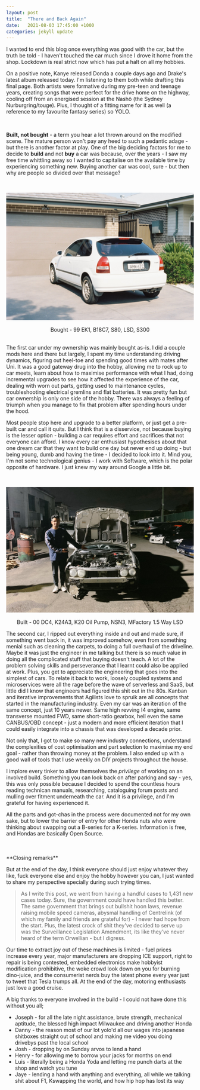```yaml
---
layout: post
title:  "There and Back Again"
date:   2021-08-03 17:45:00 +1000
categories: jekyll update
---
```


I wanted to end this blog once everything was good with the car, but the truth be told -  I haven't touched the car much since I drove it home from the shop. Lockdown is real strict now which has put a halt on all my hobbies.

On a positive note, Kanye released Donda a couple days ago and Drake's latest album released today. I'm listening to them both while drafting this final page. Both artists were formative during my pre-teen and teenage years, creating songs that were perfect for the drive home on the highway, cooling off from an energised session at the Nashö (the Sydney Nurburgring/touge). Plus, I thought of a fitting name for it as well (a reference to my favourite fantasy series) so YOLO.

<br>

**Built, not bought** - a term you hear a lot thrown around on the modified scene. The mature person won't pay any heed to such a pedantic adage - but there is another factor at play. One of the big deciding factors for me to decide to **build** and not **buy** a car was because, over the years - I saw my free time whittling away so I wanted to capitalise on the available time by experiencing something new. Buying another car was cool, sure - but then why are people so divided over that message?

<br>

![EK](/images/bought.jpg)<center>
Bought - 99 EK1, B18C7, S80, LSD, S300
</center> 
<br> 
The first car under my ownership was mainly bought as-is. I did a couple mods here and there but largely, I spent my time understanding driving dynamics, figuring out heel-toe and spending good times with mates after Uni. It was a good gateway drug into the hobby, allowing me to rock up to car meets, learn about how to maximise performance with what I had, doing incremental upgrades to see how it affected the experience of the car, dealing with worn out parts, getting used to maintenance cycles, troubleshooting electrical gremlins and flat batteries. It was pretty fun but car ownership is only one side of the hobby. There was always a feeling of triumph when you manage to fix that problem after spending hours under the hood.

Most people stop here and upgrade to a better platform, or just get a pre-built car and call it quits. But I think that is a disservice, not because buying is the lesser option - building a car requires effort and sacrifices that not everyone can afford. I know every car enthusiast hypothesises about that one dream car that they want to build one day but never end up doing - but being young, dumb and having the time - I decided to look into it. Mind you, I'm not some technological genius - I work with Software, which is the polar opposite of hardware. I just knew my way around Google a little bit.

<br>

![DC4](/images/built.jpg)<center>
Built - 00 DC4, K24A3, K20 Oil Pump, NSN3, MFactory 1.5 Way LSD
</center> 

The second car, I ripped out everything inside and out and made sure, if something went back in, it was improved somehow, even from something menial such as cleaning the carpets, to doing a full overhaul of the driveline. Maybe it was just the engineer in me talking but there is so much value in doing all the complicated stuff that buying doesn't teach. A lot of the problem solving skills and perseverance that I learnt could also be applied at work. Plus, you get to appreciate the engineering that goes into the simplest of cars. To relate it back to work, loosely coupled systems and microservices were all the rage before the wave of serverless and SaaS, but little did I know that engineers had figured this shit out in the 80s. Kanban and iterative improvements that Agilists love to spruik are all concepts that started in the manufacturing industry. Even my car was an iteration of the same concept, just 10 years newer. Same high revving I4 engine, same transverse mounted FWD, same short-ratio gearbox, hell even the same CANBUS/OBD concept - just a modern and more efficient iteration that I could easily integrate into a chassis that was developed a decade prior.

Not only that, I got to make so many new industry connections, understand the complexities of cost optimisation and part selection to maximise my end goal - rather than throwing money at the problem. I also ended up with a good wall of tools that I use weekly on DIY projects throughout the house.

I implore every tinker to allow themselves the *privilege* of working on an involved build. Something you can look back on after parking and say - yes, this was only possible because I decided to spend the countless hours reading technican manuals, researching, cataloguing forum posts and mulling over fitment underneath the car. And it is a privilege, and I'm grateful for having experienced it. 

All the parts and got-chas in the process were documented not for my own sake, but to lower the barrier of entry for other Honda nuts who were thinking about swapping out a B-series for a K-series. Information is free, and Hondas are basically Open Source.

<br>
<br>
**Closing remarks** 
<br>

But at the end of the day, I think everyone should just enjoy whatever they like, fuck everyone else and enjoy the hobby however you can, I just wanted to share my perspective specially during such trying times.

> As I write this post, we went from having a handful cases to 1,431 new cases today. Sure, the government could have handled this better. The same government that brings out bullshit hoon laws, revenue raising mobile speed cameras, abysmal handling of Centrelink (of which my family and friends are grateful for) - I never had hope from the start. Plus, the latest crock of shit they've decided to serve up was the Surveillance Legislation Amendment, its like they've never heard of the term Orwellian - but I digress. 

Our time to extract joy out of these machines is limited - fuel prices increase every year, major manufacturers are dropping ICE support, right to repair is being contested, embedded electronics make hobbyist modification prohibitive, the woke crowd look down on you for burning dino-juice, and the consumerist nerds buy the latest phone every year just to tweet that Tesla trumps all. At the end of the day, motoring enthusiasts just love a good cruise.


A big thanks to everyone involved in the build - I could not have done this without you all;
* Joseph - for all the late night assistance, brute strength, mechanical aptitude, the blessed high impact Milwaukee and driving another Honda
* Danny - the reason most of our lot yolo'd all our wages into japanese shitboxes straight out of school and making me video you doing drivebys past the local school
* Josh - dropping by on Sunday arvos to lend a hand
* Henry - for allowing me to borrow your jacks for months on end 
* Luis - literally being a Honda Yoda and letting me punch darts at the shop and watch you tune
* Jaye - lending a hand with anything and everything, all while we talking shit about F1, Kswapping the world, and how hip hop has lost its way